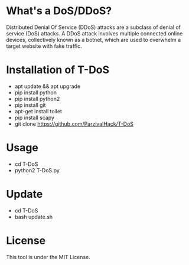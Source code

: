 # What's a DoS/DDoS?
Distributed Denial Of Service (DDoS) attacks are a subclass of denial of service (DoS) attacks. A DDoS attack involves multiple connected online devices, collectively known as a botnet, which are used to overwhelm a target website with fake traffic.

# Installation of T-DoS
* apt update && apt upgrade
* pip install python
* pip install python2
* pip install git
* apt-get install toilet
* pip install scapy
* git clone https://github.com/ParzivalHack/T-DoS

# Usage
* cd T-DoS
* python2 T-DoS.py

# Update
* cd T-DoS
* bash update.sh

# License
This tool is under the MIT License.
